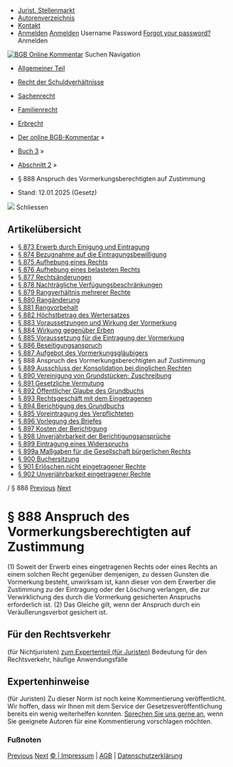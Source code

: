   * [Jurist. Stellenmarkt](https://bgb.kommentar.de/Buch-3/Abschnitt-2/</job-board> "Jurist. Stellenmarkt")
  * [Autorenverzeichnis](https://bgb.kommentar.de/Buch-3/Abschnitt-2/</Autorenverzeichnis> "Autorenverzeichnis")
  * [Kontakt](https://bgb.kommentar.de/Buch-3/Abschnitt-2/</Kontakt>)
  * [Anmelden](https://bgb.kommentar.de/Buch-3/Abschnitt-2/<#login> "show login form") [Anmelden](https://bgb.kommentar.de/Buch-3/Abschnitt-2/<#> "hide login form") Username Password
[Forgot your password?](https://bgb.kommentar.de/Buch-3/Abschnitt-2/</user/forgotpassword>) Anmelden 


[![BGB Online Kommentar](https://bgb.kommentar.de/extension/bgb/design/bgb/images/logo.png)](https://bgb.kommentar.de/Buch-3/Abschnitt-2/</> "BGB Online Kommentar")
Suchen
Navigation
  * [Allgemeiner Teil](https://bgb.kommentar.de/Buch-3/Abschnitt-2/</Buch-1>)
  * [Recht der Schuldverhältnisse](https://bgb.kommentar.de/Buch-3/Abschnitt-2/</Buch-2>)
  * [Sachenrecht](https://bgb.kommentar.de/Buch-3/Abschnitt-2/</Buch-3>)
  * [Familienrecht](https://bgb.kommentar.de/Buch-3/Abschnitt-2/</Buch-4>)
  * [Erbrecht](https://bgb.kommentar.de/Buch-3/Abschnitt-2/</Buch-5>)


  * [Der online BGB-Kommentar](https://bgb.kommentar.de/Buch-3/Abschnitt-2/</>) »
  * [Buch 3](https://bgb.kommentar.de/Buch-3/Abschnitt-2/</Buch-3>) »
  * [Abschnitt 2](https://bgb.kommentar.de/Buch-3/Abschnitt-2/</Buch-3/Abschnitt-2>) »
  * § 888 Anspruch des Vormerkungsberechtigten auf Zustimmung 
  * Stand: 12.01.2025 (Gesetz) 


![](https://vg01.met.vgwort.de/na/1c9909529ead4f509072c06d9081a7d5)
Schliessen 
## Artikelübersicht
  * [ § 873 Erwerb durch Einigung und Eintragung ](https://bgb.kommentar.de/Buch-3/Abschnitt-2/</Buch-3/Abschnitt-2/Erwerb-durch-Einigung-und-Eintragung>)
  * [ § 874 Bezugnahme auf die Eintragungsbewilligung ](https://bgb.kommentar.de/Buch-3/Abschnitt-2/</Buch-3/Abschnitt-2/Bezugnahme-auf-die-Eintragungsbewilligung>)
  * [ § 875 Aufhebung eines Rechts ](https://bgb.kommentar.de/Buch-3/Abschnitt-2/</Buch-3/Abschnitt-2/Aufhebung-eines-Rechts>)
  * [ § 876 Aufhebung eines belasteten Rechts ](https://bgb.kommentar.de/Buch-3/Abschnitt-2/</Buch-3/Abschnitt-2/Aufhebung-eines-belasteten-Rechts>)
  * [ § 877 Rechtsänderungen ](https://bgb.kommentar.de/Buch-3/Abschnitt-2/</Buch-3/Abschnitt-2/Rechtsaenderungen>)
  * [ § 878 Nachträgliche Verfügungsbeschränkungen ](https://bgb.kommentar.de/Buch-3/Abschnitt-2/</Buch-3/Abschnitt-2/Nachtraegliche-Verfuegungsbeschraenkungen>)
  * [ § 879 Rangverhältnis mehrerer Rechte ](https://bgb.kommentar.de/Buch-3/Abschnitt-2/</Buch-3/Abschnitt-2/Rangverhaeltnis-mehrerer-Rechte>)
  * [ § 880 Rangänderung ](https://bgb.kommentar.de/Buch-3/Abschnitt-2/</Buch-3/Abschnitt-2/Rangaenderung>)
  * [ § 881 Rangvorbehalt ](https://bgb.kommentar.de/Buch-3/Abschnitt-2/</Buch-3/Abschnitt-2/Rangvorbehalt>)
  * [ § 882 Höchstbetrag des Wertersatzes ](https://bgb.kommentar.de/Buch-3/Abschnitt-2/</Buch-3/Abschnitt-2/Hoechstbetrag-des-Wertersatzes>)
  * [ § 883 Voraussetzungen und Wirkung der Vormerkung ](https://bgb.kommentar.de/Buch-3/Abschnitt-2/</Buch-3/Abschnitt-2/Voraussetzungen-und-Wirkung-der-Vormerkung>)
  * [ § 884 Wirkung gegenüber Erben ](https://bgb.kommentar.de/Buch-3/Abschnitt-2/</Buch-3/Abschnitt-2/Wirkung-gegenueber-Erben>)
  * [ § 885 Voraussetzung für die Eintragung der Vormerkung ](https://bgb.kommentar.de/Buch-3/Abschnitt-2/</Buch-3/Abschnitt-2/Voraussetzung-fuer-die-Eintragung-der-Vormerkung>)
  * [ § 886 Beseitigungsanspruch ](https://bgb.kommentar.de/Buch-3/Abschnitt-2/</Buch-3/Abschnitt-2/Beseitigungsanspruch>)
  * [ § 887 Aufgebot des Vormerkungsgläubigers ](https://bgb.kommentar.de/Buch-3/Abschnitt-2/</Buch-3/Abschnitt-2/Aufgebot-des-Vormerkungsglaeubigers>)
  * § 888 Anspruch des Vormerkungsberechtigten auf Zustimmung 
  * [ § 889 Ausschluss der Konsolidation bei dinglichen Rechten ](https://bgb.kommentar.de/Buch-3/Abschnitt-2/</Buch-3/Abschnitt-2/Ausschluss-der-Konsolidation-bei-dinglichen-Rechten>)
  * [ § 890 Vereinigung von Grundstücken; Zuschreibung ](https://bgb.kommentar.de/Buch-3/Abschnitt-2/</Buch-3/Abschnitt-2/Vereinigung-von-Grundstuecken-Zuschreibung>)
  * [ § 891 Gesetzliche Vermutung ](https://bgb.kommentar.de/Buch-3/Abschnitt-2/</Buch-3/Abschnitt-2/Gesetzliche-Vermutung>)
  * [ § 892 Öffentlicher Glaube des Grundbuchs ](https://bgb.kommentar.de/Buch-3/Abschnitt-2/</Buch-3/Abschnitt-2/Oeffentlicher-Glaube-des-Grundbuchs>)
  * [ § 893 Rechtsgeschäft mit dem Eingetragenen ](https://bgb.kommentar.de/Buch-3/Abschnitt-2/</Buch-3/Abschnitt-2/Rechtsgeschaeft-mit-dem-Eingetragenen>)
  * [ § 894 Berichtigung des Grundbuchs ](https://bgb.kommentar.de/Buch-3/Abschnitt-2/</Buch-3/Abschnitt-2/Berichtigung-des-Grundbuchs>)
  * [ § 895 Voreintragung des Verpflichteten ](https://bgb.kommentar.de/Buch-3/Abschnitt-2/</Buch-3/Abschnitt-2/Voreintragung-des-Verpflichteten>)
  * [ § 896 Vorlegung des Briefes ](https://bgb.kommentar.de/Buch-3/Abschnitt-2/</Buch-3/Abschnitt-2/Vorlegung-des-Briefes>)
  * [ § 897 Kosten der Berichtigung ](https://bgb.kommentar.de/Buch-3/Abschnitt-2/</Buch-3/Abschnitt-2/Kosten-der-Berichtigung>)
  * [ § 898 Unverjährbarkeit der Berichtigungsansprüche ](https://bgb.kommentar.de/Buch-3/Abschnitt-2/</Buch-3/Abschnitt-2/Unverjaehrbarkeit-der-Berichtigungsansprueche>)
  * [ § 899 Eintragung eines Widerspruchs ](https://bgb.kommentar.de/Buch-3/Abschnitt-2/</Buch-3/Abschnitt-2/Eintragung-eines-Widerspruchs>)
  * [ § 899a Maßgaben für die Gesellschaft bürgerlichen Rechts ](https://bgb.kommentar.de/Buch-3/Abschnitt-2/</Buch-3/Abschnitt-2/Massgaben-fuer-die-Gesellschaft-buergerlichen-Rechts>)
  * [ § 900 Buchersitzung ](https://bgb.kommentar.de/Buch-3/Abschnitt-2/</Buch-3/Abschnitt-2/Buchersitzung>)
  * [ § 901 Erlöschen nicht eingetragener Rechte ](https://bgb.kommentar.de/Buch-3/Abschnitt-2/</Buch-3/Abschnitt-2/Erloeschen-nicht-eingetragener-Rechte>)
  * [ § 902 Unverjährbarkeit eingetragener Rechte ](https://bgb.kommentar.de/Buch-3/Abschnitt-2/</Buch-3/Abschnitt-2/Unverjaehrbarkeit-eingetragener-Rechte>)


/ § 888 
[Previous](https://bgb.kommentar.de/Buch-3/Abschnitt-2/</Buch-3/Abschnitt-2/Aufgebot-des-Vormerkungsglaeubigers> "§ 887 Aufgebot des Vormerkungsgläubigers") [Next](https://bgb.kommentar.de/Buch-3/Abschnitt-2/</Buch-3/Abschnitt-2/Ausschluss-der-Konsolidation-bei-dinglichen-Rechten> "§ 889 Ausschluss der Konsolidation bei dinglichen Rechten")
# § 888 Anspruch des Vormerkungsberechtigten auf Zustimmung
(1) Soweit der Erwerb eines eingetragenen Rechts oder eines Rechts an einem solchen Recht gegenüber demjenigen, zu dessen Gunsten die Vormerkung besteht, unwirksam ist, kann dieser von dem Erwerber die Zustimmung zu der Eintragung oder der Löschung verlangen, die zur Verwirklichung des durch die Vormerkung gesicherten Anspruchs erforderlich ist.
(2) Das Gleiche gilt, wenn der Anspruch durch ein Veräußerungsverbot gesichert ist.
## Für den Rechtsverkehr 
(für Nichtjuristen)
[zum Expertenteil (für Juristen)](https://bgb.kommentar.de/Buch-3/Abschnitt-2/<#expertenhinweise>)
Bedeutung für den Rechtsverkehr, häufige Anwendungsfälle
## Expertenhinweise
(für Juristen)
Zu dieser Norm ist noch keine Kommentierung veröffentlicht. Wir hoffen, dass wir Ihnen mit dem Service der Gesetzesveröffentlichung bereits ein wenig weiterhelfen konnten. [Sprechen Sie uns gerne an](https://bgb.kommentar.de/Buch-3/Abschnitt-2/</Kontakt>), wenn Sie geeignete Autoren für eine Kommentierung vorschlagen möchten. 
### Fußnoten
[Previous](https://bgb.kommentar.de/Buch-3/Abschnitt-2/</Buch-3/Abschnitt-2/Aufgebot-des-Vormerkungsglaeubigers> "§ 887 Aufgebot des Vormerkungsgläubigers") [Next](https://bgb.kommentar.de/Buch-3/Abschnitt-2/</Buch-3/Abschnitt-2/Ausschluss-der-Konsolidation-bei-dinglichen-Rechten> "§ 889 Ausschluss der Konsolidation bei dinglichen Rechten")
[© | Impressum](https://bgb.kommentar.de/Buch-3/Abschnitt-2/</Kontakt>) | [AGB](https://bgb.kommentar.de/Buch-3/Abschnitt-2/</AGB>) | [Datenschutzerklärung](https://bgb.kommentar.de/Buch-3/Abschnitt-2/</Datenschutzerklaerung-fuer-Leser>)
